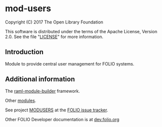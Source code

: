 # mod-users

Copyright (C) 2017 The Open Library Foundation

This software is distributed under the terms of the Apache License,
Version 2.0. See the file "[LICENSE](LICENSE)" for more information.

## Introduction

Module to provide central user management for FOLIO systems.

## Additional information

The [raml-module-builder](https://github.com/folio-org/raml-module-builder) framework.

Other [modules](http://dev.folio.org/source-code/#server-side).

See project [MODUSERS](https://issues.folio.org/browse/MODUSERS)
at the [FOLIO issue tracker](http://dev.folio.org/community/guide-issues).

Other FOLIO Developer documentation is at [dev.folio.org](http://dev.folio.org/)
